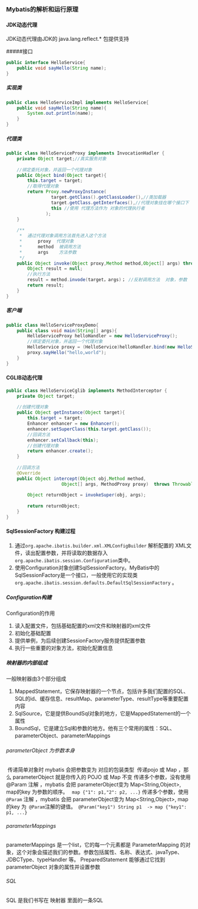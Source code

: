 ###  Mybatis的解析和运行原理

#### JDK动态代理

JDK动态代理由JDK的 java.lang.reflect.* 包提供支持

#####接口

```java
public interface HelloService{
    public void sayHello(String name);
}
```

#####  实现类

```java
public class HelloServiceImpl implements HelloService{
    public void sayHello(String name){
    	System.out.println(name);
    }
}
```

##### 代理类

```java
public class HelloServiceProxy implements InvocationHadler {
    private Object target;//真实服务对象
    
    //绑定委托对象，并返回一个代理对象
    public Object bind(Object target){
        this.target = target;
        //取得代理对象
        return Proxy.newProxyInstance(
            	 target.getClass().getClassLoader(),//类加载器
                 target.getClass.getInterfaces(),//代理对象挂在哪个接口下
                 this //使用 代理方法作为 对象的代理执行者
        	   );
    }
    
    /**
     *	通过代理对象调用方法首先进入这个方法
     *		proxy  代理对象
     *		method	被调用方法
     *		args	方法参数
     */
    public Object invoke(Object proxy,Method method,Object[] args) throws Throwable{
        Object result = null;
        //执行方法
        result = method.invode(target，args)； //反射调用方法  对象，参数
        return result;
    }
}
```

#####  客户端

```java
public class HelloServiceProxyDemo{
    public class void main(String[] args){
        HelloServiceProxy helloHandler = new HelloServiceProxy();
        //绑定委托对象，并返回一个代理对象
        HelloService proxy = (HelloService)helloHandler.bind(new HelloServiceImpl());
        proxy.sayHello("hello,world");
    }
}
```



####  CGLIB动态代理

```java
public class HelloServiceCglib implements MethodInterceptor {
    private Object target;
    
    //创建代理对象
    public Object getInstance(Object target){
        this.target = target;
        Enhancer enhancer = new Enhancer();
        enhancer.setSuperClass(this.target.getClass());
        //回调方法
        enhancer.setCallback(this);
        //创建代理对象
        return enhancer.create();
    }
    
    //回调方法
    @Override
    public Object intercept(Object obj,Method method,
                     Object[] args, MethodProxy proxy)  throws Throwable{
        
        Object returnObject = invokeSuper(obj, args);
        
        return returnObject;
    }
}
```



#### SqlSessionFactory 构建过程

1. 通过`org.apache.ibatis.builder.xml.XMLConfigBuilder` 解析配置的 XML文件，读出配置参数，并将读取的数据存入`org.apache.ibatis.session.Configuration`类中。
2. 使用Configuration对象创建SqlSessionFactory。MyBatis中的SqlSessionFactory是一个接口，一般使用它的实现类`org.apache.ibatis.session.defaults.DefaultSqlSessionFactory` 。

#####   Configuration构建

Configuration的作用

1. 读入配置文件，包括基础配置的xml文件和映射器的xml文件
2. 初始化基础配置
3. 提供单例，为后续创建SessionFactory服务提供配置参数
4. 执行一些重要的对象方法，初始化配置信息

#####  映射器的内部组成

一般映射器由3个部分组成

1. MappedStatement，它保存映射器的一个节点，包括许多我们配置的SQL、SQL的id、缓存信息、resultMap、parameterType、resultType等重要配置内容
2. SqlSource，它是提供BoundSql对象的地方，它是MappedStatement的一个属性
3. BoundSql，它是建立Sql和参数的地方。他有三个常用的属性：SQL、parameterObject、parameterMappings

###### parameterObject 为参数本身

​	传递简单对象时 mybatis 会把参数变为 对应的包装类型
​	传递pojo 或 Map ，那么 parameterObject 就是你传入的 POJO 或 Map 不变
​	传递多个参数，没有使用 @Param 注解  ，mybatis 会把 parameterObject变为 Map<String,Object>,  map的key 为参数的顺序。 ` map {"1": p1,"2": p2, ...}`
​	传递多个参数，使用` @Param` 注解  ，mybatis 会把 parameterObject变为 Map<String,Object>, map的key 为` @Param`注解的键值。` @Param("key1") String p1  -> map {"key1": p1, ...}`

###### parameterMappings 		

parameterMappings 是一个list，它的每一个元素都是 ParameterMapping 的对象，这个对象会描述我们的参数。参数包括属性、名称、表达式、javaType、JDBCType、typeHandler 等。 PreparedStatement 能够通过它找到 parameterObject 对象的属性并设置参数

 ######  SQL

SQL 是我们书写在 映射器 里面的一条SQL	